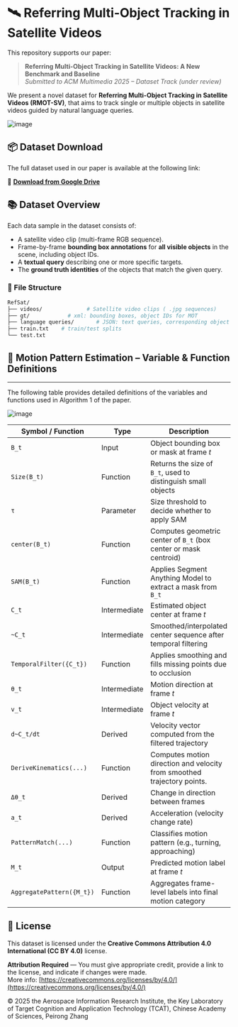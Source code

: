 # 🛰️ Referring Multi-Object Tracking in Satellite Videos

This repository supports our paper:

> **Referring Multi-Object Tracking in Satellite Videos: A New Benchmark and Baseline**  
> *Submitted to ACM Multimedia 2025 – Dataset Track (under review)*

We present a novel dataset for **Referring Multi-Object Tracking in Satellite Videos (RMOT-SV)**, that aims to track single or multiple objects in satellite videos guided by natural language queries.


![image](https://github.com/user-attachments/assets/38768965-eed0-4e54-8721-3b8318aaf07a)

## 📦 Dataset Download

The full dataset used in our paper is available at the following link:

🔗 **[Download from Google Drive](https://drive.google.com/drive/folders/1QwfT6oN6j6L4Vh_hCDoKMzhaSzTgsZES?usp=sharing)**




## 📚 Dataset Overview

Each data sample in the dataset consists of:
- A satellite video clip (multi-frame RGB sequence).
- Frame-by-frame **bounding box annotations** for **all visible objects** in the scene, including object IDs.
- A **textual query** describing one or more specific targets.
- The **ground truth identities** of the objects that match the given query.


### 📁 File Structure

```bash
RefSat/
├── videos/              # Satellite video clips ( .jpg sequences)
├── gt/            # xml: bounding boxes, object IDs for MOT
├── language queries/       # JSON: text queries, corresponding object IDs, and frame IDs.
├── train.txt    # train/test splits
└── test.txt
```







## 📘 Motion Pattern Estimation – Variable & Function Definitions
---
The following table provides detailed definitions of the variables and functions used in Algorithm 1 of the paper.

![image](https://github.com/user-attachments/assets/dcacc719-e5bb-4d59-895e-eae32f89ac36)


| Symbol / Function      | Type        | Description |
|------------------------|-------------|-------------|
| `B_t`                  | Input       | Object bounding box or mask at frame *t* |
| `Size(B_t)`            | Function    | Returns the size of `B_t`, used to distinguish small objects |
| `τ`                    | Parameter   | Size threshold to decide whether to apply SAM |
| `center(B_t)`          | Function    | Computes geometric center of `B_t` (box center or mask centroid) |
| `SAM(B_t)`             | Function    | Applies Segment Anything Model to extract a mask from `B_t` |
| `C_t`                  | Intermediate| Estimated object center at frame *t* |
| `~C_t`                 | Intermediate| Smoothed/interpolated center sequence after temporal filtering |
| `TemporalFilter({C_t})`| Function    | Applies smoothing and fills missing points due to occlusion |
| `θ_t`                  | Intermediate| Motion direction at frame *t* |
| `v_t`                  | Intermediate| Object velocity at frame *t* |
| `d~C_t/dt`             | Derived     | Velocity vector computed from the filtered trajectory |
| `DeriveKinematics(...)`| Function    | Computes motion direction and velocity from smoothed trajectory points. |
| `Δθ_t`                 | Derived     | Change in direction between frames |
| `a_t`                  | Derived     | Acceleration (velocity change rate) |
| `PatternMatch(...)`    | Function    | Classifies motion pattern (e.g., turning, approaching) |
| `M_t`                  | Output      | Predicted motion label at frame *t* |
| `AggregatePattern({M_t})` | Function | Aggregates frame-level labels into final motion category |






## 📄 License

This dataset is licensed under the **Creative Commons Attribution 4.0 International (CC BY 4.0)** license.


**Attribution Required** — You must give appropriate credit, provide a link to the license, and indicate if changes were made.  
More info: [https://creativecommons.org/licenses/by/4.0/](https://creativecommons.org/licenses/by/4.0/)


© 2025 the Aerospace Information Research Institute, the Key Laboratory of Target Cognition and Application Technology (TCAT), Chinese Academy of Sciences, Peirong Zhang
